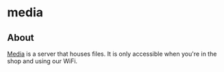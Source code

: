 # media

## About

[Media](http://media.synshop.org) is a server that houses files.  It is only accessible when
you're in the shop and using our WiFi.